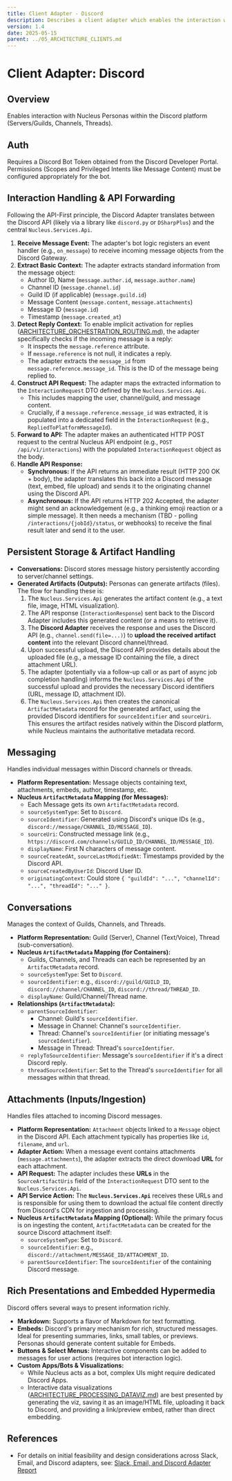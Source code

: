 ```yaml
---
title: Client Adapter - Discord
description: Describes a client adapter which enables the interaction with Nucleus personas in Discord
version: 1.4
date: 2025-05-15
parent: ../05_ARCHITECTURE_CLIENTS.md
---
```


# Client Adapter: Discord


## Overview

Enables interaction with Nucleus Personas within the Discord platform (Servers/Guilds, Channels, Threads).


## Auth

Requires a Discord Bot Token obtained from the Discord Developer Portal. Permissions (Scopes and Privileged Intents like Message Content) must be configured appropriately for the bot.


## Interaction Handling & API Forwarding

Following the API-First principle, the Discord Adapter translates between the Discord API (likely via a library like `discord.py` or `DSharpPlus`) and the central `Nucleus.Services.Api`.

1.  **Receive Message Event:** The adapter's bot logic registers an event handler (e.g., `on_message`) to receive incoming message objects from the Discord Gateway.
2.  **Extract Basic Context:** The adapter extracts standard information from the message object:
    *   Author ID, Name (`message.author.id`, `message.author.name`)
    *   Channel ID (`message.channel.id`)
    *   Guild ID (if applicable) (`message.guild.id`)
    *   Message Content (`message.content`, `message.attachments`)
    *   Message ID (`message.id`)
    *   Timestamp (`message.created_at`)
3.  **Detect Reply Context:** To enable implicit activation for replies ([ARCHITECTURE_ORCHESTRATION_ROUTING.md](./../Processing/Orchestration/ARCHITECTURE_ORCHESTRATION_ROUTING.md)), the adapter specifically checks if the incoming message is a reply:
    *   It inspects the `message.reference` attribute.
    *   If `message.reference` is not null, it indicates a reply.
    *   The adapter extracts the `message_id` from `message.reference.message_id`. This is the ID of the message being replied to.
4.  **Construct API Request:** The adapter maps the extracted information to the `InteractionRequest` DTO defined by the `Nucleus.Services.Api`.
    *   This includes mapping the user, channel/guild, and message content.
    *   Crucially, if a `message.reference.message_id` was extracted, it is populated into a dedicated field in the `InteractionRequest` (e.g., `RepliedToPlatformMessageId`).
5.  **Forward to API:** The adapter makes an authenticated HTTP POST request to the central Nucleus API endpoint (e.g., `POST /api/v1/interactions`) with the populated `InteractionRequest` object as the body.
6.  **Handle API Response:**
    *   **Synchronous:** If the API returns an immediate result (HTTP 200 OK + body), the adapter translates this back into a Discord message (text, embed, file upload) and sends it to the originating channel using the Discord API.
    *   **Asynchronous:** If the API returns HTTP 202 Accepted, the adapter might send an acknowledgement (e.g., a thinking emoji reaction or a simple message). It then needs a mechanism (TBD - polling `/interactions/{jobId}/status`, or webhooks) to receive the final result later and send it to the user.


## Persistent Storage & Artifact Handling

*   **Conversations:** Discord stores message history persistently according to server/channel settings.
*   **Generated Artifacts (Outputs):** Personas can generate artifacts (files). The flow for handling these is:
    1.  The `Nucleus.Services.Api` generates the artifact content (e.g., a text file, image, HTML visualization).
    2.  The API response (`InteractionResponse`) sent back to the Discord Adapter includes this generated content (or a means to retrieve it).
    3.  The **Discord Adapter** receives the response and uses the Discord API (e.g., `channel.send(file=...)`) to **upload the received artifact content** into the relevant Discord channel/thread.
    4.  Upon successful upload, the Discord API provides details about the uploaded file (e.g., a message ID containing the file, a direct attachment URL).
    5.  The adapter (potentially via a follow-up call or as part of async job completion handling) informs the `Nucleus.Services.Api` of the successful upload and provides the necessary Discord identifiers (URL, message ID, attachment ID).
    6.  The `Nucleus.Services.Api` then creates the canonical `ArtifactMetadata` record for the generated artifact, using the provided Discord identifiers for `sourceIdentifier` and `sourceUri`.
    This ensures the artifact resides natively within the Discord platform, while Nucleus maintains the authoritative metadata record.


## Messaging

Handles individual messages within Discord channels or threads.

*   **Platform Representation:** Message objects containing text, attachments, embeds, author, timestamp, etc.
*   **Nucleus `ArtifactMetadata` Mapping (for Messages):**
    *   Each Message gets its own `ArtifactMetadata` record.
    *   `sourceSystemType`: Set to `Discord`.
    *   `sourceIdentifier`: Generated using Discord's unique IDs (e.g., `discord://message/CHANNEL_ID/MESSAGE_ID`).
    *   `sourceUri`: Constructed message link (e.g., `https://discord.com/channels/GUILD_ID/CHANNEL_ID/MESSAGE_ID`).
    *   `displayName`: First N characters of message content.
    *   `sourceCreatedAt`, `sourceLastModifiedAt`: Timestamps provided by the Discord API.
    *   `sourceCreatedByUserId`: Discord User ID.
    *   `originatingContext`: Could store `{ "guildId": "...", "channelId": "...", "threadId": "..." }`.


## Conversations

Manages the context of Guilds, Channels, and Threads.

*   **Platform Representation:** Guild (Server), Channel (Text/Voice), Thread (sub-conversation).
*   **Nucleus `ArtifactMetadata` Mapping (for Containers):**
    *   Guilds, Channels, and Threads can each be represented by an `ArtifactMetadata` record.
    *   `sourceSystemType`: Set to `Discord`.
    *   `sourceIdentifier`: e.g., `discord://guild/GUILD_ID`, `discord://channel/CHANNEL_ID`, `discord://thread/THREAD_ID`.
    *   `displayName`: Guild/Channel/Thread name.
*   **Relationships (`ArtifactMetadata`):**
    *   `parentSourceIdentifier`:
        *   Channel: Guild's `sourceIdentifier`.
        *   Message in Channel: Channel's `sourceIdentifier`.
        *   Thread: Channel's `sourceIdentifier` (or initiating message's `sourceIdentifier`).
        *   Message in Thread: Thread's `sourceIdentifier`.
    *   `replyToSourceIdentifier`: Message's `sourceIdentifier` if it's a direct Discord reply.
    *   `threadSourceIdentifier`: Set to the Thread's `sourceIdentifier` for all messages within that thread.


## Attachments (Inputs/Ingestion)

Handles files attached to incoming Discord messages.

*   **Platform Representation:** `Attachment` objects linked to a `Message` object in the Discord API. Each attachment typically has properties like `id`, `filename`, and `url`.
*   **Adapter Action:** When a message event contains attachments (`message.attachments`), the adapter extracts the direct download **URL** for each attachment.
*   **API Request:** The adapter includes these **URLs** in the `SourceArtifactUris` field of the `InteractionRequest` DTO sent to the `Nucleus.Services.Api`.
*   **API Service Action:** The **`Nucleus.Services.Api`** receives these URLs and is responsible for using them to download the actual file content directly from Discord's CDN for ingestion and processing.
*   **Nucleus `ArtifactMetadata` Mapping (Optional):** While the primary focus is on ingesting the content, `ArtifactMetadata` can be created for the source Discord attachment itself:
    *   `sourceSystemType`: Set to `Discord`.
    *   `sourceIdentifier`: e.g., `discord://attachment/MESSAGE_ID/ATTACHMENT_ID`.
    *   `parentSourceIdentifier`: The `sourceIdentifier` of the containing Discord message.


## Rich Presentations and Embedded Hypermedia

Discord offers several ways to present information richly.

*   **Markdown:** Supports a flavor of Markdown for text formatting.
*   **Embeds:** Discord's primary mechanism for rich, structured messages. Ideal for presenting summaries, links, small tables, or previews. Personas should generate content suitable for Embeds.
*   **Buttons & Select Menus:** Interactive components can be added to messages for user actions (requires bot interaction logic).
*   **Custom Apps/Bots & Visualizations:**
    *   While Nucleus acts as a bot, complex UIs might require dedicated Discord Apps.
    *   Interactive data visualizations ([ARCHITECTURE_PROCESSING_DATAVIZ.md](../Processing/ARCHITECTURE_PROCESSING_DATAVIZ.md)) are best presented by generating the viz, saving it as an image/HTML file, uploading it back to Discord, and providing a link/preview embed, rather than direct embedding.


## References

*   For details on initial feasibility and design considerations across Slack, Email, and Discord adapters, see: [Slack, Email, and Discord Adapter Report](../../HelpfulMarkdownFiles/Slack-Email-Discord-Adapter-Report.md)
